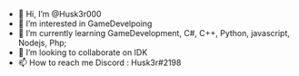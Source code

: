 - 👋 Hi, I’m @Husk3r000
- 👀 I’m interested in GameDevelpoing
- 🌱 I’m currently learning GameDevelopment, C#, C++, Python, javascript, Nodejs, Php;
- 💞️ I’m looking to collaborate on IDK
- 📫 How to reach me Discord : Husk3r#2198

<!---
Husk3r000/Husk3r000 is a ✨ special ✨ repository because its `README.md` (this file) appears on your GitHub profile.
You can click the Preview link to take a look at your changes.
--->
